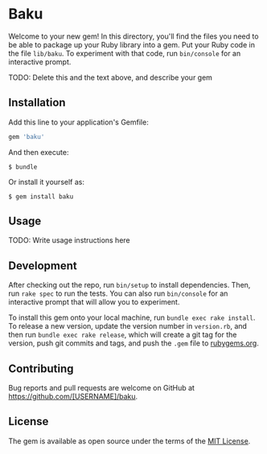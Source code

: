 # Baku

Welcome to your new gem! In this directory, you'll find the files you need to be able to package up your Ruby library into a gem. Put your Ruby code in the file `lib/baku`. To experiment with that code, run `bin/console` for an interactive prompt.

TODO: Delete this and the text above, and describe your gem

## Installation

Add this line to your application's Gemfile:

```ruby
gem 'baku'
```

And then execute:

    $ bundle

Or install it yourself as:

    $ gem install baku

## Usage

TODO: Write usage instructions here

## Development

After checking out the repo, run `bin/setup` to install dependencies. Then, run `rake spec` to run the tests. You can also run `bin/console` for an interactive prompt that will allow you to experiment.

To install this gem onto your local machine, run `bundle exec rake install`. To release a new version, update the version number in `version.rb`, and then run `bundle exec rake release`, which will create a git tag for the version, push git commits and tags, and push the `.gem` file to [rubygems.org](https://rubygems.org).

## Contributing

Bug reports and pull requests are welcome on GitHub at https://github.com/[USERNAME]/baku.

## License

The gem is available as open source under the terms of the [MIT License](http://opensource.org/licenses/MIT).
